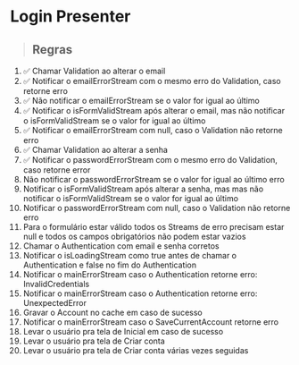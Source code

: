 # Login Presenter

> ## Regras
1. ✅ Chamar Validation ao alterar o email
2. ✅ Notificar o emailErrorStream com o mesmo erro do Validation, caso retorne 
erro
3. ✅ Não notificar o emailErrorStream se o valor for igual ao último
4. ✅ Notificar o isFormValidStream após alterar o email, mas não notificar o 
isFormValidStream se o valor for igual ao último
5. ✅ Notificar o emailErrorStream com null, caso o Validation não retorne erro
6. ✅ Chamar Validation ao alterar a senha
7. ✅ Notificar o passwordErrorStream com o mesmo erro do Validation, caso 
retorne error
8. Não notificar o passwordErrorStream se o valor for igual ao último
erro
9. Notificar o isFormValidStream após alterar a senha, mas mas não notificar 
o isFormValidStream se o valor for igual ao último
10. Notificar o passwordErrorStream com null, caso o Validation não retorne erro
11. Para o formulário estar válido todos os Streams de erro precisam estar null 
e todos os campos obrigatórios não podem estar vazios
12. Chamar o Authentication com email e senha corretos
13. Notificar o isLoadingStream como true antes de chamar o Authentication e 
false no fim do Authentication
14. Notificar o mainErrorStream caso o Authentication retorne erro: 
InvalidCredentials 
15. Notificar o mainErrorStream caso o Authentication retorne erro: 
UnexpectedError
16. Gravar o Account no cache em caso de sucesso
17. Notificar o mainErrorStream caso o SaveCurrentAccount retorne erro
18. Levar o usuário pra tela de Inicial em caso de sucesso
19. Levar o usuário pra tela de Criar conta
20. Levar o usuário pra tela de Criar conta várias vezes seguidas